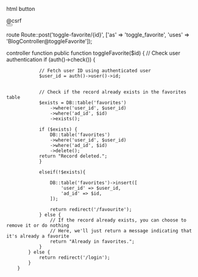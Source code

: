 html button 
<form method="POST" action="{{ route('toggle_favorite', ['id' => $ad->id]) }}">
    @csrf
    <div class="place-bid-btn">
        <button type="submit" class="btn btn-link" id="favorite-button">
            <i class="fa fa-heart @if ($isFavorite) text-danger @endif"></i>
        </button>
    </div>
</form>


route
Route::post('toggle-favorite/{id}', ['as' => 'toggle_favorite', 'uses' => 'BlogController@toggleFavorite']);

controller function 
public function toggleFavorite($id)
        {
            // Check user authentication
            if (auth()->check()) {

                // Fetch user ID using authenticated user
                $user_id = auth()->user()->id;
               
    
                // Check if the record already exists in the favorites table
                $exists = DB::table('favorites')
                    ->where('user_id', $user_id)
                    ->where('ad_id', $id)
                    ->exists();
                   
                if ($exists) {
                    DB::table('favorites')
                    ->where('user_id', $user_id)
                    ->where('ad_id', $id)
                    ->delete();
                return "Record deleted.";
                }
                
                elseif(!$exists){
                 
                    DB::table('favorites')->insert([
                        'user_id' => $user_id,
                        'ad_id' => $id,
                    ]);
                   
                    return redirect('/favourite');
                } else {
                    // If the record already exists, you can choose to remove it or do nothing
                    // Here, we'll just return a message indicating that it's already a favorite
                    return "Already in favorites.";
                }
            } else {
                return redirect('/login');
            }
        }
